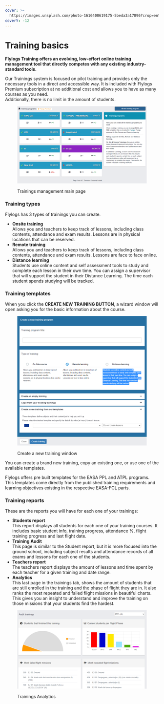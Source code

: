 ```yaml
---
cover: >-
  https://images.unsplash.com/photo-1616400619175-5beda3a17896?crop=entropy&cs=tinysrgb&fm=jpg&ixid=MnwxOTcwMjR8MHwxfHNlYXJjaHwxMHx8c3R1ZHl8ZW58MHx8fHwxNjc0ODU4ODY2&ixlib=rb-4.0.3&q=80
coverY: -12
---
```


# Training basics

**Flylogs Training offers an evolving, low-effort online training management tool that directly competes with any existing industry-standard tools.**

Our Trainings system is focused on pilot training and provides only the necessary tools in a direct and accessible way. It is included with Flylogs Premium subscription at no additional cost and allows you to have as many courses as you need.\
Additionally, there is no limit in the amount of students.



<figure><img src="../.gitbook/assets/image (3) (1).png" alt=""><figcaption><p>Trainings management main page</p></figcaption></figure>



### Training types

Flylogs has 3 types of trainings you can create.

* **Onsite training**\
  Allows you and teachers to keep track of lessons, including class contents, attendance and exam results. Lessons are in physical locations that can be reserved.
* **Remote training**\
  Allows you and teachers to keep track of lessons, including class contents, attendance and exam results. Lessons are face to face online.
* **Distance learning**\
  Students use online content and self assessment tools to study and complete each lesson in their own time. You can assign a supervisor that will support the student in their Distance Learning. The time each student spends studying will be tracked.

### Training templates

When you click the **CREATE NEW TRAINING BUTTON**, a wizard window will open asking you for the basic information about the course.

<figure><img src="../.gitbook/assets/image (4) (2).png" alt=""><figcaption><p>Create a new training window</p></figcaption></figure>

You can create a brand new training, copy an existing one, or use one of the available templates.

Flylogs offers pre built templates for the EASA PPL and ATPL programs. This templates come directly from the published training requirements and learning objectives existing in the respective EASA-FCL parts.

### Training reports

These are the reports you will have for each one of your trainings:

* **Students report**\
  This report displays all students for each one of your training courses. It includes basic student info, training progress, attendance %, flight training progress and last flight date.
* **Training Audit**\
  This page is similar to the Student report, but it is more focused into the ground school, including subject results and attendance records of all exams and lessons for each one of the students.
* **Teachers report**\
  The teachers report displays the amount of lessons and time spent by each teacher for a given training and date range.
* **Analytics**\
  This last page in the trainings tab, shows the amount of students that are still enrolled in the training and the phase of flight they are in. It also ranks the most repeated and failed flight missions in beautiful charts. This gives you an insight to understand and improve the training on those missions that your students find the hardest.

<figure><img src="../.gitbook/assets/image (10).png" alt=""><figcaption><p>Trainings Analytics</p></figcaption></figure>
